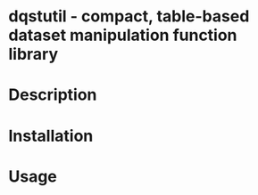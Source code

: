 # dqstutil - compact, table-based dataset manipulation function library

# Description
# Installation
# Usage

